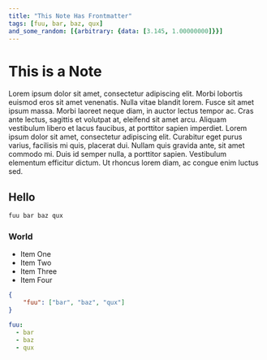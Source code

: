 ```yaml
---
title: "This Note Has Frontmatter"
tags: [fuu, bar, baz, qux]
and_some_random: [{arbitrary: {data: [3.145, 1.00000000]}}]
---
```

# This is a Note

Lorem ipsum dolor sit amet, consectetur adipiscing elit. Morbi lobortis euismod eros sit amet venenatis. Nulla vitae blandit lorem. Fusce sit amet ipsum massa. Morbi laoreet neque diam, in auctor lectus tempor ac. Cras ante lectus, sagittis et volutpat at, eleifend sit amet arcu. Aliquam vestibulum libero et lacus faucibus, at porttitor sapien imperdiet. Lorem ipsum dolor sit amet, consectetur adipiscing elit. Curabitur eget purus varius, facilisis mi quis, placerat dui. Nullam quis gravida ante, sit amet commodo mi. Duis id semper nulla, a porttitor sapien. Vestibulum elementum efficitur dictum. Ut rhoncus lorem diam, ac congue enim luctus sed.

## Hello

```bash
fuu bar baz qux
```

### World

* Item One
* Item Two
* Item Three
* Item Four


```json
{
    "fuu": ["bar", "baz", "qux"]
}
```

```yaml
fuu:
  - bar
  - baz
  - qux
```
